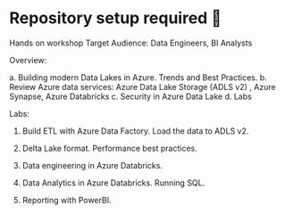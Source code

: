 # Repository setup required :wave:
Hands on workshop
Target Audience: Data Engineers, BI Analysts
 
Overview: 
 
a.      Building modern Data Lakes in Azure. Trends and Best Practices.
b.      Review Azure data services:
		Azure Data Lake Storage  (ADLS v2) , 
		Azure Synapse,
		Azure Databricks
c. Security in Azure Data Lake
d.  Labs
 
Labs:
 
1. Build ETL with Azure Data Factory.  Load the data to ADLS v2.
 
2. Delta Lake format. Performance best practices.
 
3. Data engineering in Azure Databricks.
 
4. Data Analytics in Azure Databricks. Running SQL.
 
5. Reporting with PowerBI. 
